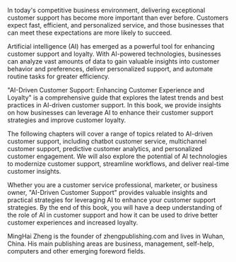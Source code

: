 
In today's competitive business environment, delivering exceptional customer support has become more important than ever before. Customers expect fast, efficient, and personalized service, and those businesses that can meet these expectations are more likely to succeed.

Artificial intelligence (AI) has emerged as a powerful tool for enhancing customer support and loyalty. With AI-powered technologies, businesses can analyze vast amounts of data to gain valuable insights into customer behavior and preferences, deliver personalized support, and automate routine tasks for greater efficiency.

"AI-Driven Customer Support: Enhancing Customer Experience and Loyalty" is a comprehensive guide that explores the latest trends and best practices in AI-driven customer support. In this book, we provide insights on how businesses can leverage AI to enhance their customer support strategies and improve customer loyalty.

The following chapters will cover a range of topics related to AI-driven customer support, including chatbot customer service, multichannel customer support, predictive customer analytics, and personalized customer engagement. We will also explore the potential of AI technologies to modernize customer support, streamline workflows, and deliver real-time customer insights.

Whether you are a customer service professional, marketer, or business owner, "AI-Driven Customer Support" provides valuable insights and practical strategies for leveraging AI to enhance your customer support strategies. By the end of this book, you will have a deep understanding of the role of AI in customer support and how it can be used to drive better customer experiences and increased loyalty.

MingHai Zheng is the founder of zhengpublishing.com and lives in Wuhan, China. His main publishing areas are business, management, self-help, computers and other emerging foreword fields.
